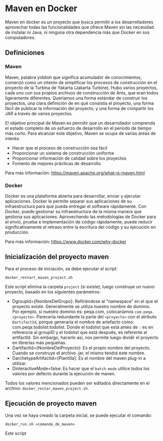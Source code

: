 # Maven en Docker

Maven en docker es un proyecto que busca permitir a los desarrolladores aprovechar todas las funcionalidades que ofrece Maven sin las necesidad de instalar ni Java, ni ninguna otra dependencia más que Docker en sus computadores.

## Definiciones

### Maven

Maven, palabra yiddish que significa acumulador de conocimientos, comenzó como un intento de simplificar los procesos de construcción en el proyecto de la Turbina de Yakarta (Jakarta Turbine). Hubo varios proyectos, cada uno con sus propios archivos de construcción de Ants, que eran todos ligeramente diferentes. Queríamos una forma estándar de construir los proyectos, una clara definición de en qué consistía el proyecto, una forma fácil de publicar la información del proyecto, y una forma de compartir los JAR a través de varios proyectos.

El objetivo principal de Maven es permitir que un desarrollador comprenda el estado completo de un esfuerzo de desarrollo en el período de tiempo más corto. Para alcanzar este objetivo, Maven se ocupa de varias áreas de interés:

- Hacer que el proceso de construcción sea fácil
- Proporcionar un sistema de construcción uniforme
- Proporcionar información de calidad sobre los proyectos
- Fomento de mejores prácticas de desarrollo

Para más información: https://maven.apache.org/what-is-maven.html

### Docker

Docker es una plataforma abierta para desarrollar, enviar y ejecutar aplicaciones. Docker le permite separar sus aplicaciones de su infraestructura para que pueda entregar el software rápidamente. Con Docker, puede gestionar su infraestructura de la misma manera que gestiona sus aplicaciones. Aprovechando las metodologías de Docker para el envío, prueba e implementación de código rápidamente, puede reducir significativamente el retraso entre la escritura del código y su ejecución en producción.

Para más información: https://www.docker.com/why-docker


## Inicialización del proyecto maven

Para el proceso de iniciación, se debe ejecutar el script:

```docker_restart_maven_project.sh```

Este script elimina la carpeta `project` (si existe), luego construye un nuevo proyecto, basado en los siguientes parámetros:
- DgroupId={NombreDelGrupo}: Refiriéndose al "namespace" en el que el proyecto existe. Generalmente se utiliza nuestro nombre de dominio. Por ejemplo, si nuestro dominio es: peqa.com, colocaríamos `com.peqa.<proyecto>`. Parecería redundante la parte del `<proyecto>` con el atributo `DartifactId`, porque generaría el nombre de artefacto como: com.peqa.todolist:todolist. Donde el todolist que está antes de `:` es en referencia al groupID y el todolist que está después, es referente al artifactId. Sin embargo, hacerlo así, nos permite luego dividir el proyecto en librerías más pequeñas.
- DartifactId={NombreDelProyecto}: Es el propio nombre del proyecto. Cuando se construye el archivo .jar, el mismo tendrá este nombre.
- DarchetypeArtifactId={Plantilla}: Es el nombre del maven plug-in a utilizar.
- DinteractiveMode=false: Es hacer que el `batch-mode` utilice todos los valores por defecto durante la ejecución de maven.

Todos los valores mencionados pueden ser editados directamente en el archivo: `docker_restar_maven_project.sh`.

## Ejecución de proyecto maven

Una vez se haya creado la carpeta inicial, se puede ejecutar el comando:

```docker_run.sh <comando_de_maven>```

Este script 
